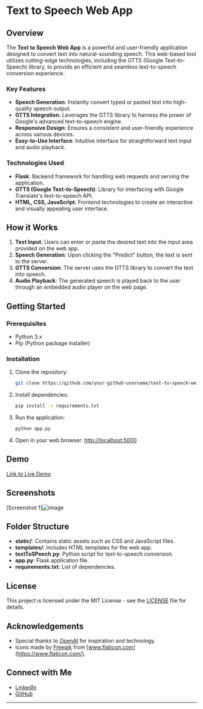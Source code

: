 
# Text to Speech Web App

## Overview

The **Text to Speech Web App** is a powerful and user-friendly application designed to convert text into natural-sounding speech. This web-based tool utilizes cutting-edge technologies, including the GTTS (Google Text-to-Speech) library, to provide an efficient and seamless text-to-speech conversion experience.

### Key Features

- **Speech Generation**: Instantly convert typed or pasted text into high-quality speech output.
- **GTTS Integration**: Leverages the GTTS library to harness the power of Google's advanced text-to-speech engine.
- **Responsive Design**: Ensures a consistent and user-friendly experience across various devices.
- **Easy-to-Use Interface**: Intuitive interface for straightforward text input and audio playback.

### Technologies Used

- **Flask**: Backend framework for handling web requests and serving the application.
- **GTTS (Google Text-to-Speech)**: Library for interfacing with Google Translate's text-to-speech API.
- **HTML, CSS, JavaScript**: Frontend technologies to create an interactive and visually appealing user interface.

## How it Works

1. **Text Input**: Users can enter or paste the desired text into the input area provided on the web app.
2. **Speech Generation**: Upon clicking the "Predict" button, the text is sent to the server.
3. **GTTS Conversion**: The server uses the GTTS library to convert the text into speech.
4. **Audio Playback**: The generated speech is played back to the user through an embedded audio player on the web page.

## Getting Started

### Prerequisites

- Python 3.x
- Pip (Python package installer)

### Installation

1. Clone the repository:

    ```bash
    git clone https://github.com/your-github-username/text-to-speech-web-app.git
    ```

2. Install dependencies:

    ```bash
    pip install -r requirements.txt
    ```

3. Run the application:

    ```bash
    python app.py
    ```

4. Open in your web browser: [http://localhost:5000](http://localhost:5000)

## Demo

[Link to Live Demo]()

## Screenshots

[Screenshot 1]![image](https://github.com/vbhatsaccnt/Text-to-speech/assets/67544433/c64c3906-0db9-4336-930d-9c5d3bf5b9a7)


## Folder Structure

- **static/**: Contains static assets such as CSS and JavaScript files.
- **templates/**: Includes HTML templates for the web app.
- **textToSPeech.py**: Python script for text-to-speech conversion.
- **app.py**: Flask application file.
- **requirements.txt**: List of dependencies.

## License

This project is licensed under the MIT License - see the [LICENSE](LICENSE) file for details.

## Acknowledgements

- Special thanks to [OpenAI](https://www.openai.com/) for inspiration and technology.
- Icons made by [Freepik](https://www.freepik.com/) from [www.flaticon.com](https://www.flaticon.com/).

## Connect with Me

- [LinkedIn](https://www.linkedin.com/in/vikas-bhat-a89635116/)
- [GitHub](https://github.com/vbhatsaccnt)

---



